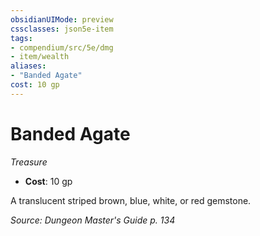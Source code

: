 ```yaml
---
obsidianUIMode: preview
cssclasses: json5e-item
tags:
- compendium/src/5e/dmg
- item/wealth
aliases: 
- "Banded Agate"
cost: 10 gp
---
```

# Banded Agate
*Treasure*  

- **Cost**: 10 gp

A translucent striped brown, blue, white, or red gemstone.

*Source: Dungeon Master's Guide p. 134*